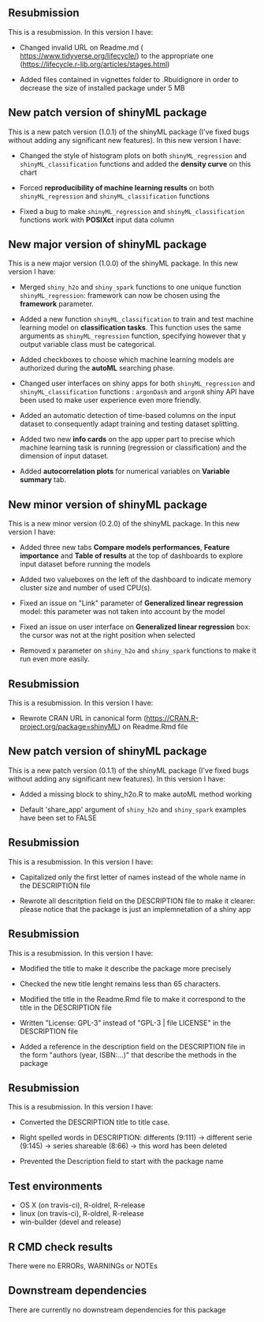 ## Resubmission
This is a resubmission. In this version I have:

* Changed invalid URL on Readme.md ( https://www.tidyverse.org/lifecycle/) to the appropriate one (https://lifecycle.r-lib.org/articles/stages.html)

* Added files contained in vignettes folder to .Rbuidignore in order to decrease the size of installed package under 5 MB

## New patch version of shinyML package
This is a new patch version (1.0.1) of the shinyML package (I've fixed bugs without adding any significant new features). 
In this new version I have:

* Changed the style of histogram plots on both `shinyML_regression` and `shinyML_classification` functions and added the **density curve** on this chart

* Forced **reproducibility of machine learning results** on both `shinyML_regression` and `shinyML_classification` functions

* Fixed a bug to make `shinyML_regression` and `shinyML_classification` functions work with **POSIXct** input data column

## New major version of shinyML package
This is a new major version (1.0.0) of the shinyML package. 
In this new version I have:

* Merged `shiny_h2o` and `shiny_spark` functions to one unique function `shinyML_regression`: framework can now be chosen using the **framework** parameter.

* Added a new function `shinyML_classification` to train and test machine learning model on **classification tasks**. This function uses the same arguments as `shinyML_regression` function, specifying however that y output variable class must be categorical.

* Added checkboxes to choose which machine learning models are authorized during the **autoML** searching phase.

* Changed user interfaces on shiny apps for both `shinyML_regression` and `shinyML_classification` functions : `argonDash` and `argonR` shiny API have been used to make user experience even more friendly.

* Added an automatic detection of time-based columns on the input dataset to consequently adapt training and testing dataset splitting.

* Added two new **info cards** on the app upper part to precise which machine learning task is running (regression or classification) and the dimension of input dataset. 

* Added **autocorrelation plots** for numerical variables on **Variable summary** tab.



## New minor version of shinyML package
This is a new minor version (0.2.0) of the shinyML package. 
In this new version I have:

* Added three new tabs **Compare models performances**, **Feature importance** and **Table of results** at the top of dashboards to explore input dataset before running the models 

* Added two valueboxes on the left of the dashboard to indicate memory cluster size and number of used CPU(s). 

* Fixed an issue on "Link" parameter of **Generalized linear regression** model: this parameter was not taken into account by the model

* Fixed an issue on user interface on **Generalized linear regression** box: the cursor was not at the right position when selected

* Removed x parameter on `shiny_h2o` and `shiny_spark` functions to make it run even more easily. 

## Resubmission
This is a resubmission. In this version I have:

* Rewrote CRAN URL in canonical form (https://CRAN.R-project.org/package=shinyML) on Readme.Rmd file


## New patch version of shinyML package
This is a new patch version (0.1.1) of the shinyML package (I've fixed bugs without adding any significant new features). 
In this version I have:

* Added a missing block to shiny_h2o.R to make autoML method working 

* Default 'share_app' argument of `shiny_h2o` and `shiny_spark` examples have been set to FALSE


## Resubmission
This is a resubmission. In this version I have:

* Capitalized only the first letter of names instead of the whole name in the DESCRIPTION file 

* Rewrote all descritption field on the DESCRIPTION file to make it clearer: please notice that the package is just an implemnetation of a shiny app 


## Resubmission
This is a resubmission. In this version I have:

* Modified the title to make it describe the package more precisely

* Checked the new title lenght remains less than 65 characters.

* Modified the title in the Readme.Rmd file to make it correspond to the title in the DESCRIPTION file  

* Written "License: GPL-3" instead of "GPL-3 | file LICENSE" in the DESCRIPTION file

* Added a reference in the description field on the DESCRIPTION file in the form "authors (year, ISBN:...)" that describe the methods in the package 


## Resubmission
This is a resubmission. In this version I have:

* Converted the DESCRIPTION title to title case.

* Right spelled words in DESCRIPTION:
    differents (9:111) -> different
    serie (9:145) -> series
    shareable (8:66) -> this word has been deleted 
    
* Prevented the Description field to start with the package name 

## Test environments
* OS X (on travis-ci), R-oldrel, R-release
* linux (on travis-ci), R-oldrel, R-release
* win-builder (devel and release)

## R CMD check results
There were no ERRORs, WARNINGs or NOTEs

## Downstream dependencies
There are currently no downstream dependencies for this package